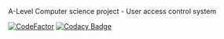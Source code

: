 A-Level Computer science project - User access control system

[![CodeFactor](https://www.codefactor.io/repository/github/jonathan-0101/project/badge?s=a12bff99c0367e9b23fade9370fefb48a5a802ee)](https://www.codefactor.io/repository/github/jonathan-0101/project) [![Codacy Badge](https://app.codacy.com/project/badge/Grade/4c07ecbb950448bc8a89831b6a03b2a6)](https://www.codacy.com?utm_source=github.com&amp;utm_medium=referral&amp;utm_content=Jonathan-0101/Project&amp;utm_campaign=Badge_Grade)
